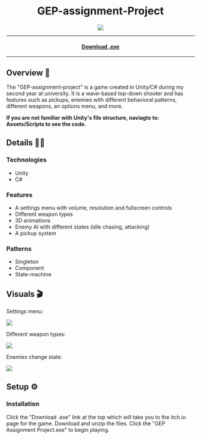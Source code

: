 <h1 align="center">GEP-assignment-Project</h1> 

<p align="center">
  <img src="https://img.shields.io/badge/Made%20by-Ethan%20Greaves-green" >
</p>

<hr>
  <h4 align="center"><a  href="https://ethan-greaves.itch.io/gep-assignment-project">Download .exe</a></h4>
<hr>

## Overview 📖
The "GEP-assignment-project" is a game created in Unity/C# during my second year at university. It is a wave-based top-down shooter and has features such as pickups, enemies with different behavioral patterns, different weapons, an options menu, and more.

**If you are not familiar with Unity's file structure, naviagte to: Assets/Scripts to see the code.**

## Details 👨‍💻

### Technologies
* Unity
* C#

### Features
* A settings menu with volume, resolution and fullscreen controls
* Different weapon types
* 3D animations
* Enemy AI with different states (idle chasing, attacking)
* A pickup system

### Patterns
* Singleton
* Component
* State-machine

## Visuals 🎬
<p>Settings menu:</p>
<img src="https://github.com/Ethan-Greaves/Gifs/blob/master/GEPAssignmentProject/ezgif.com-gif-maker.gif" width="auto" />

<p>Different weapon types:</p>
<img src="https://github.com/Ethan-Greaves/Gifs/blob/master/GEPAssignmentProject/WeaponTypes.gif" width="auto" />

<p>Enemies change state:</p>
<img src="https://github.com/Ethan-Greaves/Gifs/blob/master/GEPAssignmentProject/enemyState.gif" width="auto" />

## Setup ⚙️

### Installation

Click the "Download .exe" link at the top which will take you to the itch.io page for the game. Download and unzip the files. Click the "GEP Assignment Project.exe" to begin playing.

